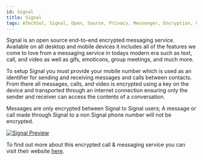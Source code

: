```yaml
---
id: Signal
title: Signal
tags: ATechSol, Signal, Open, Source, Privacy, Messenger, Encryption, Call, Text, Video
---
```


Signal is an open source end-to-end encrypted messaging service. Available on all desktop and mobile devices it includes all of the features we come to love from a messaging service in todays modern era such as text, call, and video as well as gifs, emoticons, group meetings, and much more.

To setup Signal you must provide your mobile number which is used as an identifier for sending and receiving messages and calls between contacts. From there all messages, calls, and video is encrypted using a key on the device and transported through an internet connection ensuring only the sender and receiver can access the contents of a conversation.

Messages are only encrypted between Signal to Signal users; A message or call made through Signal to a non Signal phone number will not be encrypted.

[<img alt="Signal Preview" src="/img/Signal.png" />](https://www.signal.org/)

To find out more about this encrypted call & messaging service you can visit their website [here](https://www.signal.org/).
